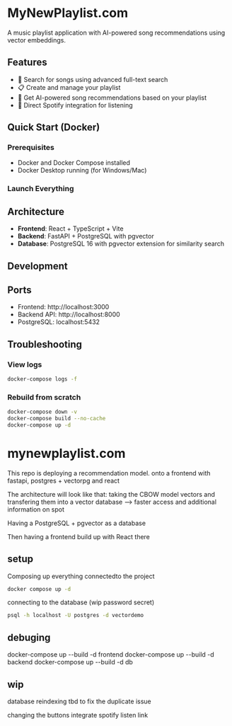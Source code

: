 # MyNewPlaylist.com

A music playlist application with AI-powered song recommendations using vector embeddings.

## Features

- 🎵 Search for songs using advanced full-text search
- 📋 Create and manage your playlist
- 🤖 Get AI-powered song recommendations based on your playlist
- 🎸 Direct Spotify integration for listening

## Quick Start (Docker)

### Prerequisites
- Docker and Docker Compose installed
- Docker Desktop running (for Windows/Mac)

### Launch Everything

## Architecture

- **Frontend**: React + TypeScript + Vite
- **Backend**: FastAPI + PostgreSQL with pgvector
- **Database**: PostgreSQL 16 with pgvector extension for similarity search

## Development

## Ports

- Frontend: http://localhost:3000
- Backend API: http://localhost:8000
- PostgreSQL: localhost:5432

## Troubleshooting

### View logs
```bash
docker-compose logs -f
```

### Rebuild from scratch
```bash
docker-compose down -v
docker-compose build --no-cache
docker-compose up -d
```


# mynewplaylist.com
This repo is deploying a recommendation model. onto a frontend with fastapi, postgres + vectorpg and react 


The architecture will look like that: 
taking the CBOW model vectors and transfering them into a vector database
--> faster access and additional information on spot

Having a PostgreSQL + pgvector as a database

Then having a frontend build up with 
React there


## setup 
Composing up everything connectedto the project
```bash
docker compose up -d
```

connecting to the database (wip password secret) 
```bash
psql -h localhost -U postgres -d vectordemo
```


## debuging
docker-compose up --build -d frontend
docker-compose up --build -d backend
docker-compose up --build -d db

## wip 
database reindexing tbd to fix the duplicate issue

changing the buttons 
integrate spotify listen link 
